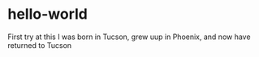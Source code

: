 # hello-world
First try at this 
I was born in Tucson, grew uup in Phoenix, and now have returned to Tucson
